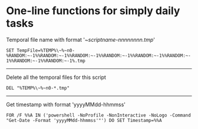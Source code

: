 # One-line functions for simply daily tasks

Temporal file name with format '_~scriptname-nnnnnnnn.tmp_'

```SET TempFile=%TEMP%\~%~n0-%RANDOM:~-1%%RANDOM:~-1%%RANDOM:~-1%%RANDOM:~-1%%RANDOM:~-1%%RANDOM:~-1%%RANDOM:~-1%%RANDOM:~-1%.tmp```

---

Delete all the temporal files for this script

```DEL "%TEMP%\~%~n0-*.tmp"```

---

Get timestamp with format 'yyyyMMdd-hhmmss'

```FOR /F %%A IN ('powershell -NoProfile -NonInteractive -NoLogo -Command "Get-Date -Format 'yyyyMMdd-hhmmss'"') DO SET Timestamp=%%A```
